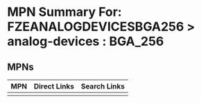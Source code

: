 



# MPN Summary For: FZEANALOGDEVICESBGA256 > analog-devices : BGA_256

## MPNs
  

|MPN|Direct Links|Search Links|
| :--- | :--- | :--- |
||||
